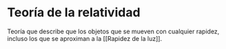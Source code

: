 # Teoría de la relatividad

Teoría que describe que los objetos que se mueven con cualquier rapidez, incluso los que se aproximan a la [[Rapidez de la luz]].
